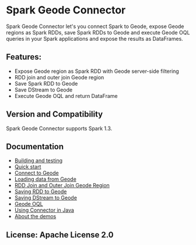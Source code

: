 # Spark Geode Connector

Spark Geode Connector let's you connect Spark to Geode, expose Geode regions as Spark 
RDDs, save Spark RDDs to Geode and execute Geode OQL queries in your Spark applications
and expose the results as DataFrames.

## Features:

 - Expose Geode region as Spark RDD with Geode server-side filtering
 - RDD join and outer join Geode region
 - Save Spark RDD to Geode
 - Save DStream to Geode
 - Execute Geode OQL and return DataFrame

## Version and Compatibility

Spark Geode Connector supports Spark 1.3.

## Documentation
 - [Building and testing](doc/1_building.md)
 - [Quick start](doc/2_quick.md)
 - [Connect to Geode](doc/3_connecting.md)
 - [Loading data from Geode](doc/4_loading.md)
 - [RDD Join and Outer Join Geode Region](doc/5_rdd_join.md)
 - [Saving RDD to Geode](doc/6_save_rdd.md)
 - [Saving DStream to Geode](doc/7_save_dstream.md)
 - [Geode OQL](doc/8_oql.md)
 - [Using Connector in Java](doc/9_java_api.md)
 - [About the demos](doc/10_demos.md)

## License: Apache License 2.0

